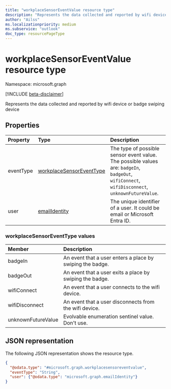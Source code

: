 ```yaml
---
title: "workplaceSensorEventValue resource type"
description: "Represents the data collected and reported by wifi device or badge swiping device"
author: "Ailss"
ms.localizationpriority: medium
ms.subservice: "outlook"
doc_type: resourcePageType
---
```


# workplaceSensorEventValue resource type

Namespace: microsoft.graph

[!INCLUDE [beta-disclaimer](../../includes/beta-disclaimer.md)]

Represents the data collected and reported by wifi device or badge swiping device

## Properties

| Property                   | Type    | Description                                                    |
|:---------------------------|:--------|:---------------------------------------------------------------|
| eventType | [workplaceSensorEventType](../resources/workplacesensoreventvalue.md#workplacesensoreventtype-values) | The type of possible sensor event value. The possible values are: `badgeIn`, `badgeOut`, `wifiConnect`, `wifiDisconnect`, `unknownFutureValue`.  |
| user | [emailIdentity](../resources/emailidentity.md) | The unique identifier of a user. It could be email or Microsoft Entra ID. |

### workplaceSensorEventType values
| Member             | Description                                                                                                                                                                                        |
|:-------------------|:---------------------------------------------------------------------------------------------------------------------------------------------------------------------------------------------------|
| badgeIn          | An event that a user enters a place by swiping the badge. |
| badgeOut        | An event that a user exits a place by swiping the badge. |
| wifiConnect  | An event that a user connects to the wifi device. |
| wifiDisconnect          | An event that a user disconnects from the wifi device. |
| unknownFutureValue | Evolvable enumeration sentinel value. Don't use. |
## JSON representation
The following JSON representation shows the resource type.

<!-- {
  "blockType": "resource",
  "@odata.type": "microsoft.graph.workplacesensoreventvalue"
}-->
```json
{
  "@odata.type": "#microsoft.graph.workplacesensoreventvalue",
  "eventType": "String",
  "user": {"@odata.type": "microsoft.graph.emailIdentity"}
}
```